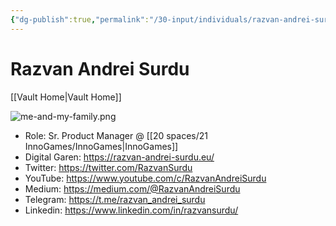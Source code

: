 ```yaml
---
{"dg-publish":true,"permalink":"/30-input/individuals/razvan-andrei-surdu/"}
---
```


# Razvan Andrei Surdu
[[Vault Home\|Vault Home]]

![me-and-my-family.png](/img/user/30%20input/individuals/assets/me-and-my-family.png)

- Role: Sr. Product Manager @ [[20 spaces/21 InnoGames/InnoGames\|InnoGames]]
- Digital Garen: https://razvan-andrei-surdu.eu/
- Twitter: https://twitter.com/RazvanSurdu
- YouTube: https://www.youtube.com/c/RazvanAndreiSurdu
- Medium: https://medium.com/@RazvanAndreiSurdu
- Telegram: https://t.me/razvan_andrei_surdu
- Linkedin: https://www.linkedin.com/in/razvansurdu/